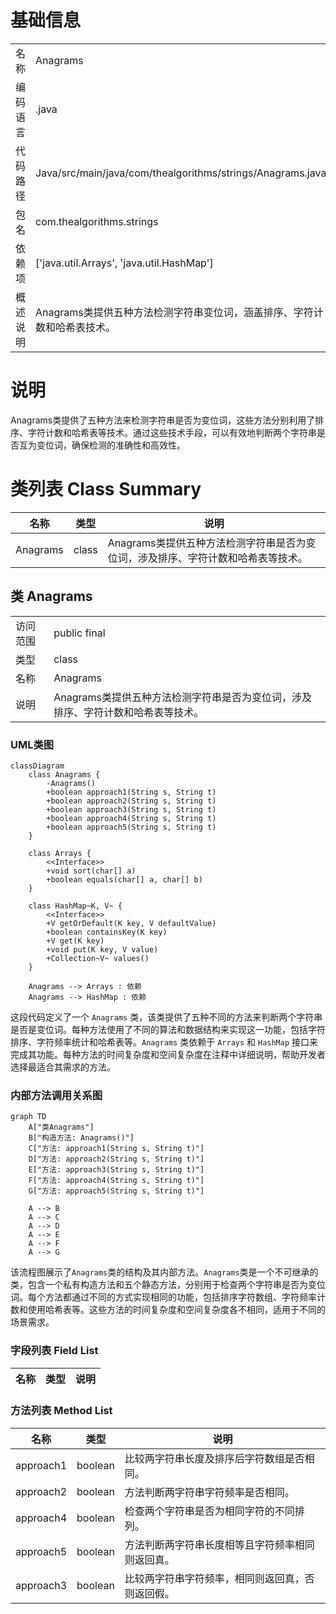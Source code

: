 # 基础信息

|      |      |
|------|------|
| 名称 | Anagrams |
| 编码语言 | .java |
| 代码路径 | Java/src/main/java/com/thealgorithms/strings/Anagrams.java |
| 包名 | com.thealgorithms.strings |
| 依赖项 | ['java.util.Arrays', 'java.util.HashMap'] |
| 概述说明 | Anagrams类提供五种方法检测字符串变位词，涵盖排序、字符计数和哈希表技术。 |

# 说明

Anagrams类提供了五种方法来检测字符串是否为变位词，这些方法分别利用了排序、字符计数和哈希表等技术。通过这些技术手段，可以有效地判断两个字符串是否互为变位词，确保检测的准确性和高效性。

# 类列表 Class Summary

| 名称   | 类型  | 说明 |
|-------|------|-------------|
| Anagrams | class | Anagrams类提供五种方法检测字符串是否为变位词，涉及排序、字符计数和哈希表等技术。 |



## 类 Anagrams

|      |      |
|------|------|
| 访问范围 | public final |
| 类型 | class |
| 名称 | Anagrams |
| 说明 | Anagrams类提供五种方法检测字符串是否为变位词，涉及排序、字符计数和哈希表等技术。 |


### UML类图

```mermaid
classDiagram
    class Anagrams {
        -Anagrams()
        +boolean approach1(String s, String t)
        +boolean approach2(String s, String t)
        +boolean approach3(String s, String t)
        +boolean approach4(String s, String t)
        +boolean approach5(String s, String t)
    }

    class Arrays {
        <<Interface>>
        +void sort(char[] a)
        +boolean equals(char[] a, char[] b)
    }

    class HashMap~K, V~ {
        <<Interface>>
        +V getOrDefault(K key, V defaultValue)
        +boolean containsKey(K key)
        +V get(K key)
        +void put(K key, V value)
        +Collection~V~ values()
    }

    Anagrams --> Arrays : 依赖
    Anagrams --> HashMap : 依赖
```

这段代码定义了一个 `Anagrams` 类，该类提供了五种不同的方法来判断两个字符串是否是变位词。每种方法使用了不同的算法和数据结构来实现这一功能，包括字符排序、字符频率统计和哈希表等。`Anagrams` 类依赖于 `Arrays` 和 `HashMap` 接口来完成其功能。每种方法的时间复杂度和空间复杂度在注释中详细说明，帮助开发者选择最适合其需求的方法。


### 内部方法调用关系图

```mermaid
graph TD
    A["类Anagrams"]
    B["构造方法: Anagrams()"]
    C["方法: approach1(String s, String t)"]
    D["方法: approach2(String s, String t)"]
    E["方法: approach3(String s, String t)"]
    F["方法: approach4(String s, String t)"]
    G["方法: approach5(String s, String t)"]

    A --> B
    A --> C
    A --> D
    A --> E
    A --> F
    A --> G
```

该流程图展示了`Anagrams`类的结构及其内部方法。`Anagrams`类是一个不可继承的类，包含一个私有构造方法和五个静态方法，分别用于检查两个字符串是否为变位词。每个方法都通过不同的方式实现相同的功能，包括排序字符数组、字符频率计数和使用哈希表等。这些方法的时间复杂度和空间复杂度各不相同，适用于不同的场景需求。

### 字段列表 Field List

| 名称  | 类型  | 说明 |
|-------|-------|------|

### 方法列表 Method List

| 名称  | 类型  | 说明 |
|-------|-------|------|
| approach1 | boolean | 比较两字符串长度及排序后字符数组是否相同。 |
| approach2 | boolean | 方法判断两字符串字符频率是否相同。 |
| approach4 | boolean | 检查两个字符串是否为相同字符的不同排列。 |
| approach5 | boolean | 方法判断两字符串长度相等且字符频率相同则返回真。 |
| approach3 | boolean | 比较两字符串字符频率，相同则返回真，否则返回假。 |




